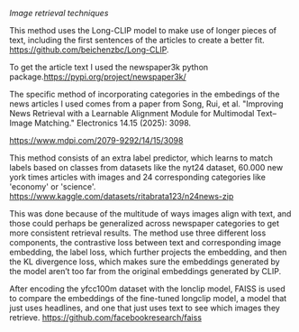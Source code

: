 *Image retrieval techniques*

This method uses the Long-CLIP model to make use of longer pieces of text, including the first sentences of the articles to create a better fit. 
https://github.com/beichenzbc/Long-CLIP. 

To get the article text I used the newspaper3k python package.https://pypi.org/project/newspaper3k/

The specific method of incorporating categories in the embedings of the news articles I used comes from a paper from Song, Rui, et al. "Improving News Retrieval with a Learnable Alignment Module for Multimodal Text–Image Matching." Electronics 14.15 (2025): 3098.  

https://www.mdpi.com/2079-9292/14/15/3098 

This method consists of an extra label predictor, which learns to match labels based on classes from datasets like the nyt24 dataset, 60.000 new york times articles with images and 24 corresponding categories like 'economy' or 'science'. 
https://www.kaggle.com/datasets/ritabrata123/n24news-zip

This was done because of the multitude of ways images align with text, and those could perhaps be generalized across newspaper categories to get more consistent retrieval results. The method use three different loss components, the contrastive loss between text and corresponding image embedding, the label loss, which further projects the embedding, and then the KL divergence loss, which makes sure the embeddings generated by the model aren’t too far from the original embeddings generated by CLIP. 

After encoding the yfcc100m dataset with the lonclip model, FAISS is used to compare the embeddings of the fine-tuned longclip model, a model that just uses headlines, and one that just uses text to see which images they retrieve.
https://github.com/facebookresearch/faiss
 
